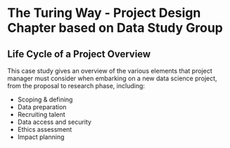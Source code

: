 # The Turing Way - Project Design Chapter based on Data Study Group


## Life Cycle of a Project Overview

This case study gives an overview of the various elements that project manager must consider when embarking on a new data science project, from the proposal to research phase, including: 

* Scoping & defining  
* Data preparation 
* Recruiting talent 
* Data access and security 
* Ethics assessment 
* Impact planning
